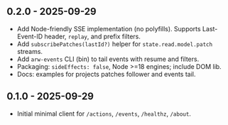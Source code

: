 ## 0.2.0 - 2025-09-29

- Add Node-friendly SSE implementation (no polyfills). Supports Last-Event-ID header, `replay`, and prefix filters.
- Add `subscribePatches(lastId?)` helper for `state.read.model.patch` streams.
- Add `arw-events` CLI (bin) to tail events with resume and filters.
- Packaging: `sideEffects: false`, Node >=18 engines; include DOM lib.
- Docs: examples for projects patches follower and events tail.

## 0.1.0 - 2025-09-29

- Initial minimal client for `/actions`, `/events`, `/healthz`, `/about`.

